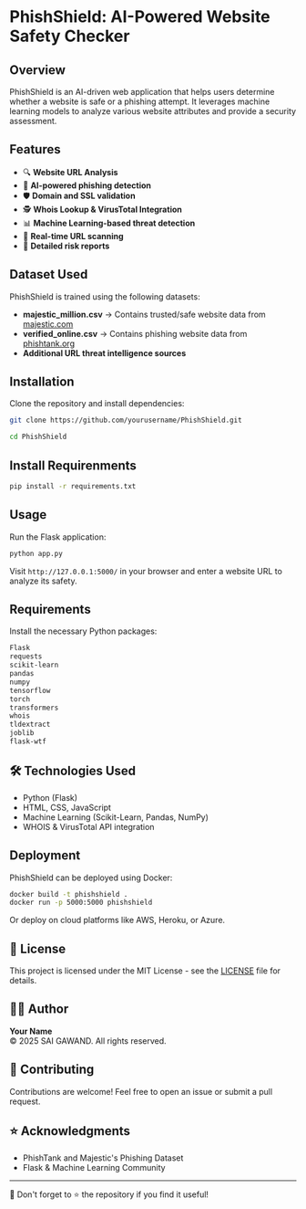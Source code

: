 # PhishShield: AI-Powered Website Safety Checker

## Overview
PhishShield is an AI-driven web application that helps users determine whether a website is safe or a phishing attempt. It leverages machine learning models to analyze various website attributes and provide a security assessment.

## Features
- 🔍 **Website URL Analysis**
- 🔐 **AI-powered phishing detection**
- 🛡 **Domain and SSL validation**
- 🕵 **Whois Lookup & VirusTotal Integration**
- 📊 **Machine Learning-based threat detection**
- 📡 **Real-time URL scanning**
- 📜 **Detailed risk reports**

## Dataset Used
PhishShield is trained using the following datasets:
- **majestic_million.csv** → Contains trusted/safe website data from [majestic.com](https://majestic.com/)
- **verified_online.csv** → Contains phishing website data from [phishtank.org](https://phishtank.org/)
- **Additional URL threat intelligence sources**

## Installation
Clone the repository and install dependencies:
```bash
git clone https://github.com/yourusername/PhishShield.git
```
```bash
cd PhishShield
```
## Install Requirenments
```bash
pip install -r requirements.txt
```

## Usage
Run the Flask application:
```bash
python app.py
```
Visit `http://127.0.0.1:5000/` in your browser and enter a website URL to analyze its safety.

## Requirements
Install the necessary Python packages:
```bash
Flask
requests
scikit-learn
pandas
numpy
tensorflow
torch
transformers
whois
tldextract
joblib
flask-wtf
```

## 🛠 Technologies Used
- Python (Flask)
- HTML, CSS, JavaScript
- Machine Learning (Scikit-Learn, Pandas, NumPy)
- WHOIS & VirusTotal API integration

## Deployment
PhishShield can be deployed using Docker:
```bash
docker build -t phishshield .
docker run -p 5000:5000 phishshield
```
Or deploy on cloud platforms like AWS, Heroku, or Azure.


## 📜 License
This project is licensed under the MIT License - see the [LICENSE](LICENSE) file for details.

## 👨‍💻 Author
**Your Name**  
© 2025 SAI GAWAND. All rights reserved.

## 🤝 Contributing
Contributions are welcome! Feel free to open an issue or submit a pull request.

## ⭐ Acknowledgments
- PhishTank and  Majestic's Phishing Dataset
- Flask & Machine Learning Community

---
📢 Don't forget to ⭐ the repository if you find it useful!
